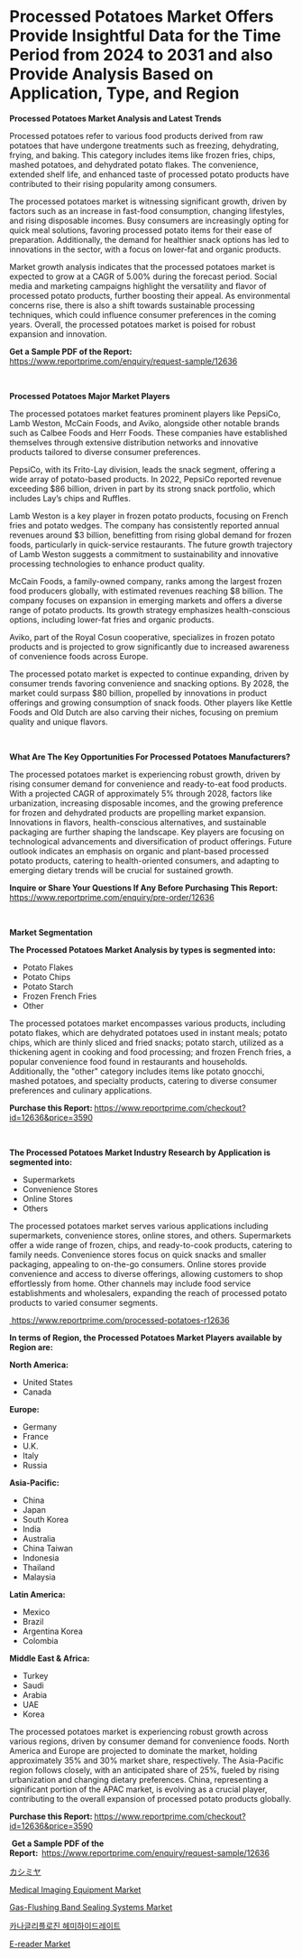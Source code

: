 <p><h1>Processed Potatoes Market Offers Provide Insightful Data for the Time Period from 2024 to 2031 and also Provide Analysis Based on Application, Type, and Region</h1></p><p><strong>Processed Potatoes Market Analysis and Latest Trends</strong></p>
<p><p>Processed potatoes refer to various food products derived from raw potatoes that have undergone treatments such as freezing, dehydrating, frying, and baking. This category includes items like frozen fries, chips, mashed potatoes, and dehydrated potato flakes. The convenience, extended shelf life, and enhanced taste of processed potato products have contributed to their rising popularity among consumers.</p><p>The processed potatoes market is witnessing significant growth, driven by factors such as an increase in fast-food consumption, changing lifestyles, and rising disposable incomes. Busy consumers are increasingly opting for quick meal solutions, favoring processed potato items for their ease of preparation. Additionally, the demand for healthier snack options has led to innovations in the sector, with a focus on lower-fat and organic products.</p><p>Market growth analysis indicates that the processed potatoes market is expected to grow at a CAGR of 5.00% during the forecast period. Social media and marketing campaigns highlight the versatility and flavor of processed potato products, further boosting their appeal. As environmental concerns rise, there is also a shift towards sustainable processing techniques, which could influence consumer preferences in the coming years. Overall, the processed potatoes market is poised for robust expansion and innovation.</p></p>
<p><strong>Get a Sample PDF of the Report:&nbsp;</strong> <a href="https://www.reportprime.com/enquiry/request-sample/12636">https://www.reportprime.com/enquiry/request-sample/12636</a></p>
<p>&nbsp;</p>
<p><strong>Processed Potatoes Major Market Players</strong></p>
<p><p>The processed potatoes market features prominent players like PepsiCo, Lamb Weston, McCain Foods, and Aviko, alongside other notable brands such as Calbee Foods and Herr Foods. These companies have established themselves through extensive distribution networks and innovative products tailored to diverse consumer preferences.</p><p>PepsiCo, with its Frito-Lay division, leads the snack segment, offering a wide array of potato-based products. In 2022, PepsiCo reported revenue exceeding $86 billion, driven in part by its strong snack portfolio, which includes Lay’s chips and Ruffles.</p><p>Lamb Weston is a key player in frozen potato products, focusing on French fries and potato wedges. The company has consistently reported annual revenues around $3 billion, benefitting from rising global demand for frozen foods, particularly in quick-service restaurants. The future growth trajectory of Lamb Weston suggests a commitment to sustainability and innovative processing technologies to enhance product quality.</p><p>McCain Foods, a family-owned company, ranks among the largest frozen food producers globally, with estimated revenues reaching $8 billion. The company focuses on expansion in emerging markets and offers a diverse range of potato products. Its growth strategy emphasizes health-conscious options, including lower-fat fries and organic products.</p><p>Aviko, part of the Royal Cosun cooperative, specializes in frozen potato products and is projected to grow significantly due to increased awareness of convenience foods across Europe. </p><p>The processed potato market is expected to continue expanding, driven by consumer trends favoring convenience and snacking options. By 2028, the market could surpass $80 billion, propelled by innovations in product offerings and growing consumption of snack foods. Other players like Kettle Foods and Old Dutch are also carving their niches, focusing on premium quality and unique flavors.</p></p>
<p>&nbsp;</p>
<p><strong>What Are The Key Opportunities For Processed Potatoes Manufacturers?</strong></p>
<p><p>The processed potatoes market is experiencing robust growth, driven by rising consumer demand for convenience and ready-to-eat food products. With a projected CAGR of approximately 5% through 2028, factors like urbanization, increasing disposable incomes, and the growing preference for frozen and dehydrated products are propelling market expansion. Innovations in flavors, health-conscious alternatives, and sustainable packaging are further shaping the landscape. Key players are focusing on technological advancements and diversification of product offerings. Future outlook indicates an emphasis on organic and plant-based processed potato products, catering to health-oriented consumers, and adapting to emerging dietary trends will be crucial for sustained growth.</p></p>
<p><strong>Inquire or Share Your Questions If Any Before Purchasing This Report:</strong> <a href="https://www.reportprime.com/enquiry/pre-order/12636">https://www.reportprime.com/enquiry/pre-order/12636</a></p>
<p>&nbsp;</p>
<p><strong>Market Segmentation</strong></p>
<p><strong>The Processed Potatoes Market Analysis by types is segmented into:</strong></p>
<p><ul><li>Potato Flakes</li><li>Potato Chips</li><li>Potato Starch</li><li>Frozen French Fries</li><li>Other</li></ul></p>
<p><p>The processed potatoes market encompasses various products, including potato flakes, which are dehydrated potatoes used in instant meals; potato chips, which are thinly sliced and fried snacks; potato starch, utilized as a thickening agent in cooking and food processing; and frozen French fries, a popular convenience food found in restaurants and households. Additionally, the "other" category includes items like potato gnocchi, mashed potatoes, and specialty products, catering to diverse consumer preferences and culinary applications.</p></p>
<p><strong>Purchase this Report:&nbsp;</strong><a href="https://www.reportprime.com/checkout?id=12636&price=3590">https://www.reportprime.com/checkout?id=12636&price=3590</a></p>
<p>&nbsp;</p>
<p><strong>The Processed Potatoes Market Industry Research by Application is segmented into:</strong></p>
<p><ul><li>Supermarkets</li><li>Convenience Stores</li><li>Online Stores</li><li>Others</li></ul></p>
<p><p>The processed potatoes market serves various applications including supermarkets, convenience stores, online stores, and others. Supermarkets offer a wide range of frozen, chips, and ready-to-cook products, catering to family needs. Convenience stores focus on quick snacks and smaller packaging, appealing to on-the-go consumers. Online stores provide convenience and access to diverse offerings, allowing customers to shop effortlessly from home. Other channels may include food service establishments and wholesalers, expanding the reach of processed potato products to varied consumer segments.</p></p>
<p><a href="https://www.reportprime.com/processed-potatoes-r12636">&nbsp;https://www.reportprime.com/processed-potatoes-r12636</a></p>
<p><strong>In terms of Region, the Processed Potatoes Market Players available by Region are:</strong></p>
<p>
    <p> <strong> North America: </strong>
        <ul>
            <li>United States</li>
            <li>Canada</li>
        </ul>
        </p> 
    <p> <strong> Europe: </strong>
        <ul>
            <li>Germany</li>
            <li>France</li>
            <li>U.K.</li>
            <li>Italy</li>
            <li>Russia</li>
        </ul>
        </p> 
    <p> <strong> Asia-Pacific: </strong>
        <ul>
            <li>China</li>
            <li>Japan</li>
            <li>South Korea</li>
            <li>India</li>
            <li>Australia</li>
            <li>China Taiwan</li>
            <li>Indonesia</li>
            <li>Thailand</li>
            <li>Malaysia</li>
        </ul>
        </p> 
    <p> <strong> Latin America: </strong>
        <ul>
            <li>Mexico</li>
            <li>Brazil</li>
            <li>Argentina Korea</li>
            <li>Colombia</li>
        </ul>
        </p> 
    <p> <strong> Middle East & Africa: </strong>
        <ul>
            <li>Turkey</li>
            <li>Saudi</li>
            <li>Arabia</li>
            <li>UAE</li>
            <li>Korea</li>
        </ul>
    </p>
    </p>
<p><p>The processed potatoes market is experiencing robust growth across various regions, driven by consumer demand for convenience foods. North America and Europe are projected to dominate the market, holding approximately 35% and 30% market share, respectively. The Asia-Pacific region follows closely, with an anticipated share of 25%, fueled by rising urbanization and changing dietary preferences. China, representing a significant portion of the APAC market, is evolving as a crucial player, contributing to the overall expansion of processed potato products globally.</p></p>
<p><strong>Purchase this Report: </strong><a href="https://www.reportprime.com/checkout?id=12636&price=3590">https://www.reportprime.com/checkout?id=12636&price=3590</a></p>
<p>&nbsp;<strong>Get a Sample PDF of the Report:&nbsp;&nbsp;</strong><a href="https://www.reportprime.com/enquiry/request-sample/12636">https://www.reportprime.com/enquiry/request-sample/12636</a></p>
<p><strong></strong></p>
<p><p><a href="https://medium.com/@alyle7648/%E3%82%A4%E3%83%8E%E3%83%99%E3%83%BC%E3%82%B7%E3%83%A7%E3%83%B3%E3%81%AE%E6%9C%AA%E6%9D%A5-%E3%82%B0%E3%83%AD%E3%83%BC%E3%83%90%E3%83%AB%E3%82%AB%E3%82%B7%E3%83%9F%E3%82%A2%E5%B8%82%E5%A0%B4%E3%81%AE%E6%88%90%E9%95%B7%E3%81%A8%E6%A9%9F%E4%BC%9A-2024%E5%B9%B4-2031%E5%B9%B4-5740e443f444">カシミヤ</a></p><p><a href="https://www.linkedin.com/pulse/global-medical-imaging-equipment-market-landscape-future-g2ftf?trackingId=%2BDm9TwAyST2xPJXY2abAWg%3D%3D">Medical Imaging Equipment Market</a></p><p><a href="https://issuu.com/reportprime-2/docs/gas-flushing-band-sealing-systems-m_ab4d6b813843c1">Gas-Flushing Band Sealing Systems Market</a></p><p><a href="https://medium.com/@wpzbonrg51/%ED%98%81%EC%8B%A0%EC%9D%98-%EB%AF%B8%EB%9E%98-%EC%A0%84-%EC%84%B8%EA%B3%84-%EC%B9%B4%EB%82%98%EA%B8%80%EB%A6%AC%ED%94%8C%EB%A1%9C%EC%A7%84-%ED%97%A4%EB%AF%B8%EC%88%98%ED%99%94%EB%AC%BC-%EC%8B%9C%EC%9E%A5-%EC%84%B1%EC%9E%A5%EA%B3%BC-%EA%B8%B0%ED%9A%8C-2024-2031-221e2ef2541d">카나글리플로진 헤미하이드레이트</a></p><p><a href="https://medium.com/@ruhinayunsa/global-e-reader-market-trends-forecasts-and-market-strategic-analysis-2024-2031-939378df557d">E-reader Market</a></p></p>